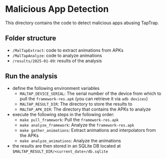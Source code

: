 # Malicious App Detection

This directory contains the code to detect malicious apps abusing TapTrap.

## Folder structure

- `/MalTapExtract`: code to extract animations from APKs
- `/MalTapAnalyze`: code to analyze animations
- `/results/2025-01-09`: results of the analysis

## Run the analysis

- define the following environment variables
  - `MALTAP_DEVICE_SERIAL`: The serial number of the device from which to pull the `framework-res.apk` (you can retrieve it via `adb devices`)
  - `MALTAP_RESULT_DIR`: The directory to store the results to
  - `MALTAP_APK_DIR`: The directory that contains the APKs to analyze
- execute the following steps in the following order:
  - `make pull_framework`: Pull the `framework-res.apk`
  - `make analyze_framework`: Analyze the `framework-res.apk`
  - `make gather_animations`: Extract animations and interpolators from the APKs
  - `make analyze_animations`: Analyze the animations
- the results are then stored in an SQLite DB located at `$MALTAP_RESULT_DIR/<current_date>/db.sqlite`